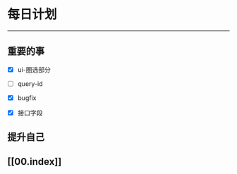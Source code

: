 
# 每日计划
---
## 重要的事

- [x]  ui-圈选部分
- [ ]  query-id
- [x]  bugfix
- [x] 接口字段



## 提升自己

  



## [[00.index]]










